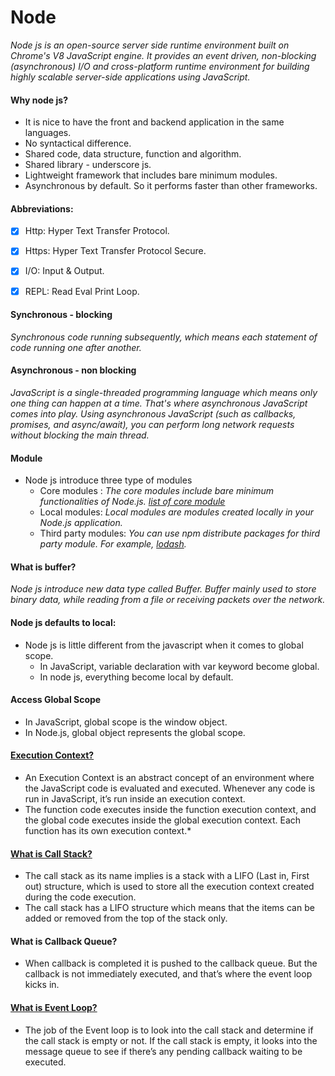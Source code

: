 # Node
*Node js is an open-source server side runtime environment built on Chrome's V8 JavaScript engine. It provides an event driven, non-blocking (asynchronous) I/O and cross-platform runtime environment for building highly scalable server-side applications using JavaScript.*

#### Why node js?
- It is nice to have the front and backend application in the same languages.
- No syntactical difference.
- Shared code, data structure, function and algorithm.
- Shared library - underscore js.
- Lightweight framework that includes bare minimum modules.
- Asynchronous by default. So it performs faster than other frameworks.


#### Abbreviations:
- [x] Http: Hyper Text Transfer Protocol.
- [x] Https: Hyper Text Transfer Protocol Secure.
- [x] I/O: Input & Output.
- [x] REPL: Read Eval Print Loop.


#### Synchronous - blocking
*Synchronous code running subsequently, which means each statement of code running one after another.*

#### Asynchronous - non blocking
*JavaScript is a single-threaded programming language which means only one thing can happen at a time. That's where asynchronous JavaScript comes into play. Using asynchronous JavaScript (such as callbacks, promises, and async/await), you can perform long network requests without blocking the main thread.*

#### Module
- Node js introduce three type of modules
  - Core modules : *The core modules include bare minimum functionalities of Node.js. [list of core module](https://www.w3schools.com/nodejs/ref_modules.asp)*
  - Local modules: *Local modules are modules created locally in your Node.js application.*
  - Third party modules: *You can use npm distribute packages for third party module. For example, [lodash](https://lodash.com/docs/).*

#### What is buffer?
*Node js introduce new data type called Buffer. Buffer mainly used to store binary data, while reading from a file or receiving packets over the network.*


#### Node js defaults to local:
- Node js is little different from the javascript when it comes to global scope. 
    - In JavaScript, variable declaration with var keyword become global. 
    - In node js, everything become local by default.

#### Access Global Scope
- In JavaScript, global scope is the window object. 
- In Node.js, global object represents the global scope.


#### [Execution Context?](https://blog.bitsrc.io/understanding-asynchronous-javascript-the-event-loop-74cd408419ff)
- An Execution Context is an abstract concept of an environment where the JavaScript code is evaluated and executed. Whenever any code is run in JavaScript, it’s run inside an execution context.
- The function code executes inside the function execution context, and the global code executes inside the global execution context. Each function has its own execution context.*

#### [What is Call Stack?](https://blog.bitsrc.io/understanding-asynchronous-javascript-the-event-loop-74cd408419ff)
- The call stack as its name implies is a stack with a LIFO (Last in, First out) structure, which is used to store all the execution context created during the code execution.
- The call stack has a LIFO structure which means that the items can be added or removed from the top of the stack only.

#### What is Callback Queue?
- When callback is completed it is pushed to the callback queue. But the callback is not immediately executed, and that’s where the event loop kicks in.

#### [What is Event Loop?](https://blog.bitsrc.io/understanding-asynchronous-javascript-the-event-loop-74cd408419ff)
- The job of the Event loop is to look into the call stack and determine if the call stack is empty or not. If the call stack is empty, it looks into the message queue to see if there’s any pending callback waiting to be executed.

